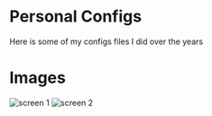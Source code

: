 # Personal Configs
Here is some of my configs files I did over the years

# Images
![screen 1](https://github.com/lplanch/configs/blob/master/screen_1.png)
![screen 2](https://github.com/lplanch/configs/blob/master/screen_2.png)
